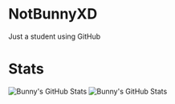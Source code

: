 # NotBunnyXD
Just a student using GitHub
# Stats
![Bunny's GitHub Stats](https://github-readme-stats.vercel.app/api?username=NotBunnyXD&show_icons=true&count_private=true&theme=dark)
![Bunny's GitHub Stats](https://github-readme-stats.vercel.app/api?username=NotBunnyXD&show_icons=true&count_private=true)
